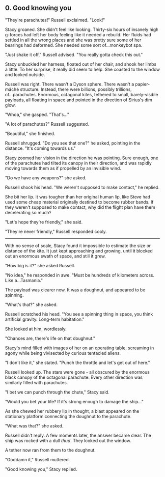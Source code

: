 ## 0. Good knowing you

"They're parachutes!" Russell exclaimed. "Look!"

Stacy groaned. She didn't feel like looking. Thirty-six hours of insanely high g-forces had left her body feeling like it needed a rebuild. Her fluids had settled in all the wrong places and she was pretty sure some of her bearings had deformed. She needed some sort of...monkeybot spa.

"Just shake it off," Russell advised. "You really gotta check this out."

Stacy unbuckled her harness, floated out of her chair, and shook her limbs a little. To her surprise, it really did seem to help. She coasted to the window and looked outside.

Russell was right. There wasn't a Dyson sphere. There wasn't a papier-mâché structure. Instead, there were billions, possibly trillions, of...parachutes. Enormous, octagonal kites, tethered to small, barely-visible payloads, all floating in space and pointed in the direction of Sirius's dim glow.

"Whoa," she gasped. "That's..."

"A lot of parachutes?" Russell suggested.

"Beautiful," she finished.

Russell shrugged. "Do you see that one?" he asked, pointing in the distance. "It's coming towards us."

Stacy zoomed her vision in the direction he was pointing. Sure enough, one of the parachutes had tilted its canopy in their direction, and was rapidly moving towards them as if propelled by an invisible wind.

"Do we have any weapons?" she asked.

Russell shook his head. "We weren't supposed to make contact," he replied.

She bit her lip. It was tougher than her original human lip, like Steve had used some cheap material originally destined to become rubber bands. If they weren't supposed to make contact, why did the flight plan have them decelerating so much?

"Let's hope they're friendly," she said.

"They're never friendly," Russell responded cooly.

---

With no sense of scale, Stacy found it impossible to estimate the size or distance of the kite. It just kept approaching and growing, until it blocked out an enormous swath of space, and still it grew.

"How big is it?" she asked Russell.

"No idea," he responded in awe. "Must be hundreds of kilometers across. Like a...Tasmania."

The payload was clearer now. It was a doughnut, and appeared to be spinning.

"What's that?" she asked.

Russell scratched his head. "You see a spinning thing in space, you think artificial gravity. Long-term habitation."

She looked at him, wordlessly.

"Chances are, there's life on that doughnut."

Stacy's mind filled with images of her on an operating table, screaming in agony while being vivisected by curious tentacled aliens.

"I don't like it," she stated. "Punch the throttle and let's get out of here."

Russell looked up. The stars were gone - all obscured by the enormous black canopy of the octagonal parachute. Every other direction was similarly filled with parachutes.

"I bet we can punch through the chute," Stacy said.

"Would you bet your life? If it's strong enough to damage the ship..."

As she chewed her rubbery lip in thought, a blast appeared on the stationary platform connecting the doughnut to the parachute.

"What was that?" she asked.

Russell didn't reply. A few moments later, the answer became clear. The ship was rocked with a dull _thud_. They looked out the window.

A tether now ran from them to the doughnut.

"Goddamn it," Russell muttered.

"Good knowing you," Stacy replied.
